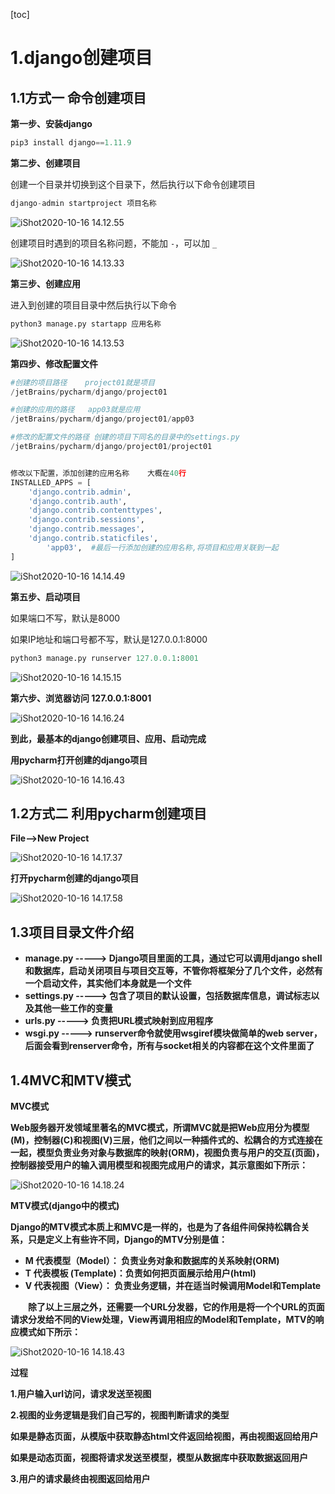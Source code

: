 [toc]



# 1.django创建项目

## 1.1方式一	命令创建项目

**第一步、安装django**

```python
pip3 install django==1.11.9
```



**第二步、创建项目**

创建一个目录并切换到这个目录下，然后执行以下命令创建项目

```python
django-admin startproject 项目名称
```

![iShot2020-10-16 14.12.55](https://gitea.pptfz.cn/pptfz/picgo-images/raw/branch/master/img/iShot2020-10-16%2014.12.55.png)





创建项目时遇到的项目名称问题，不能加 `-`，可以加 `_`

![iShot2020-10-16 14.13.33](https://gitea.pptfz.cn/pptfz/picgo-images/raw/branch/master/img/iShot2020-10-16%2014.13.33.png)





**第三步、创建应用**

进入到创建的项目目录中然后执行以下命令

```python
python3 manage.py startapp 应用名称
```

![iShot2020-10-16 14.13.53](https://gitea.pptfz.cn/pptfz/picgo-images/raw/branch/master/img/iShot2020-10-16%2014.13.53.png)





**第四步、修改配置文件**

```python
#创建的项目路径	project01就是项目
/jetBrains/pycharm/django/project01

#创建的应用的路径	app03就是应用
/jetBrains/pycharm/django/project01/app03

#修改的配置文件的路径	创建的项目下同名的目录中的settings.py
/jetBrains/pycharm/django/project01/project01


修改以下配置，添加创建的应用名称	大概在40行
INSTALLED_APPS = [
    'django.contrib.admin',
    'django.contrib.auth',
    'django.contrib.contenttypes',
    'django.contrib.sessions',
    'django.contrib.messages',
    'django.contrib.staticfiles',
		'app03',  #最后一行添加创建的应用名称,将项目和应用关联到一起
]
```

![iShot2020-10-16 14.14.49](https://gitea.pptfz.cn/pptfz/picgo-images/raw/branch/master/img/iShot2020-10-16%2014.14.49.png)





**第五步、启动项目**

如果端口不写，默认是8000

如果IP地址和端口号都不写，默认是127.0.0.1:8000

```python
python3 manage.py runserver 127.0.0.1:8001
```

![iShot2020-10-16 14.15.15](https://gitea.pptfz.cn/pptfz/picgo-images/raw/branch/master/img/iShot2020-10-16%2014.15.15.png)





**第六步、浏览器访问	127.0.0.1:8001**

![iShot2020-10-16 14.16.24](https://gitea.pptfz.cn/pptfz/picgo-images/raw/branch/master/img/iShot2020-10-16%2014.16.24.png)





**到此，最基本的django创建项目、应用、启动完成**



**用pycharm打开创建的django项目**

![iShot2020-10-16 14.16.43](https://gitea.pptfz.cn/pptfz/picgo-images/raw/branch/master/img/iShot2020-10-16%2014.16.43.png)



## 1.2方式二	利用pycharm创建项目

**File-->New Project**

![iShot2020-10-16 14.17.37](https://gitea.pptfz.cn/pptfz/picgo-images/raw/branch/master/img/iShot2020-10-16%2014.17.37.png)



**打开pycharm创建的django项目**

![iShot2020-10-16 14.17.58](https://gitea.pptfz.cn/pptfz/picgo-images/raw/branch/master/img/iShot2020-10-16%2014.17.58.png)



## 1.3项目目录文件介绍

- **manage.py -----> Django项目里面的工具，通过它可以调用django shell和数据库，启动关闭项目与项目交互等，不管你将框架分了几个文件，必然有一个启动文件，其实他们本身就是一个文件**
- **settings.py -----> 包含了项目的默认设置，包括数据库信息，调试标志以及其他一些工作的变量**
- **urls.py -----> 负责把URL模式映射到应用程序**
- **wsgi.py -----> runserver命令就使用wsgiref模块做简单的web server，后面会看到renserver命令，所有与socket相关的内容都在这个文件里面了**



## 1.4MVC和MTV模式

**MVC模式**

**Web服务器开发领域里著名的MVC模式，所谓MVC就是把Web应用分为模型(M)，控制器(C)和视图(V)三层，他们之间以一种插件式的、松耦合的方式连接在一起，模型负责业务对象与数据库的映射(ORM)，视图负责与用户的交互(页面)，控制器接受用户的输入调用模型和视图完成用户的请求，其示意图如下所示：**

![iShot2020-10-16 14.18.24](https://gitea.pptfz.cn/pptfz/picgo-images/raw/branch/master/img/iShot2020-10-16%2014.18.24.png)





**MTV模式(django中的模式)**

**Django的MTV模式本质上和MVC是一样的，也是为了各组件间保持松耦合关系，只是定义上有些许不同，Django的MTV分别是值：**

- **M 代表模型（Model）： 负责业务对象和数据库的关系映射(ORM)**
- **T 代表模板 (Template)：负责如何把页面展示给用户(html)**
- **V 代表视图（View）：   负责业务逻辑，并在适当时候调用Model和Template**

　　**除了以上三层之外，还需要一个URL分发器，它的作用是将一个个URL的页面请求分发给不同的View处理，View再调用相应的Model和Template，MTV的响应模式如下所示：**

![iShot2020-10-16 14.18.43](https://gitea.pptfz.cn/pptfz/picgo-images/raw/branch/master/img/iShot2020-10-16%2014.18.43.png)



**过程**

**1.用户输入url访问，请求发送至视图**

**2.视图的业务逻辑是我们自己写的，视图判断请求的类型**

**如果是静态页面，从模版中获取静态html文件返回给视图，再由视图返回给用户**

**如果是动态页面，视图将请求发送至模型，模型从数据库中获取数据返回用户**

**3.用户的请求最终由视图返回给用户**

